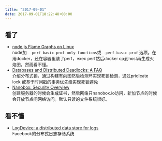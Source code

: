 ```yaml
---
title: "2017-09-01"
date: 2017-09-01T18:22:48+08:00
---
```


## 看了

+ [node.js Flame Graphs on Linux](http://www.brendangregg.com/blog/2014-09-17/node-flame-graphs-on-linux.html)\
  node加 `--perf-basic-prof-only-functions`或`--perf-basic-prof` 选项。在用docker，还在容器里装了perf，exec perf然后docker cp到host再生成火焰图，然而看不懂。
+ [Databases and Distributed Deadlocks: A FAQ ](https://www.citusdata.com/blog/2017/08/31/databases-and-distributed-deadlocks-a-faq/)\
  介绍分布式锁，通过构建有向图然后检测环实现死锁检测，通过pridicate lock 或基于时间戳的事务优先级实现死锁避免
+ [Nanobox: Security Overview](https://docs.nanobox.io/security/)\
  创建服务器的时候会生成证书，然后网络只nanobox.io访问，新加节点的时候会开放节点间网络访问。默认只读的文件系统很好。

## 看不懂

+ [LogDevice: a distributed data store for logs](https://code.facebook.com/posts/357056558062811/logdevice-a-distributed-data-store-for-logs/)\
  Facebook的分布式日志存储系统

